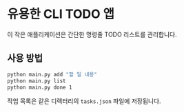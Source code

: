 # 유용한 CLI TODO 앱

이 작은 애플리케이션은 간단한 명령줄 TODO 리스트를 관리합니다.

## 사용 방법

```bash
python main.py add "할 일 내용"
python main.py list
python main.py done 1
```

작업 목록은 같은 디렉터리의 `tasks.json` 파일에 저장됩니다.
